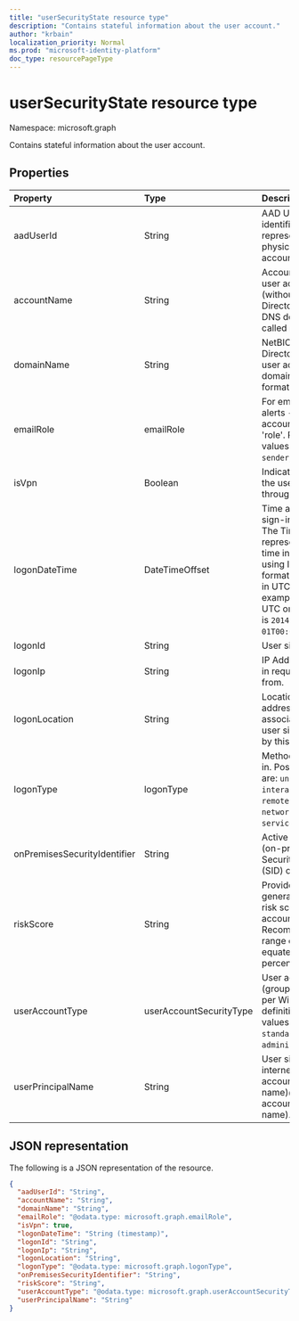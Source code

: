 ```yaml
---
title: "userSecurityState resource type"
description: "Contains stateful information about the user account."
author: "krbain"
localization_priority: Normal
ms.prod: "microsoft-identity-platform"
doc_type: resourcePageType
---
```


# userSecurityState resource type

Namespace: microsoft.graph

Contains stateful information about the user account.

## Properties

| Property   | Type |Description|
|:---------------|:--------|:----------|
|aadUserId|String|AAD User object identifier (GUID) - represents the physical/multi-account user entity.|
|accountName|String|Account name of user account (without Active Directory domain or DNS domain) - (also called `mailNickName`).|
|domainName|String|NetBIOS/Active Directory domain of user account (that is, domain\account format).|
|emailRole|emailRole|For email-related alerts - user account's email 'role'. Possible values are: `unknown`, `sender`, `recipient`.|
|isVpn|Boolean|Indicates whether the user logged on through a VPN.|
|logonDateTime|DateTimeOffset|Time at which the sign-in occurred. The Timestamp type represents date and time information using ISO 8601 format and is always in UTC time. For example, midnight UTC on Jan 1, 2014 is `2014-01-01T00:00:00Z`.|
|logonId|String|User sign-in ID.|
|logonIp|String|IP Address the sign-in request originated from.|
|logonLocation|String|Location (by IP address mapping) associated with a user sign-in event by this user.|
|logonType|logonType|Method of user sign in. Possible values are: `unknown`, `interactive`, `remoteInteractive`, `network`, `batch`, `service`.|
|onPremisesSecurityIdentifier|String|Active Directory (on-premises) Security Identifier (SID) of the user.|
|riskScore|String|Provider-generated/calculated risk score of the user account. Recommended value range of 0-1, which equates to a percentage.|
|userAccountType|userAccountSecurityType|User account type (group membership), per Windows definition. Possible values are: `unknown`, `standard`, `power`, `administrator`.|
|userPrincipalName|String|User sign-in name - internet format: (user account name)@(user account DNS domain name).|

## JSON representation

The following is a JSON representation of the resource.

<!-- {
  "blockType": "resource",
  "optionalProperties": [

  ],
  "@odata.type": "microsoft.graph.userSecurityState"
}-->

```json
{
  "aadUserId": "String",
  "accountName": "String",
  "domainName": "String",
  "emailRole": "@odata.type: microsoft.graph.emailRole",
  "isVpn": true,
  "logonDateTime": "String (timestamp)",
  "logonId": "String",
  "logonIp": "String",
  "logonLocation": "String",
  "logonType": "@odata.type: microsoft.graph.logonType",
  "onPremisesSecurityIdentifier": "String",
  "riskScore": "String",
  "userAccountType": "@odata.type: microsoft.graph.userAccountSecurityType",
  "userPrincipalName": "String"
}

```

<!-- uuid: 8fcb5dbc-d5aa-4681-8e31-b001d5168d79
2015-10-25 14:57:30 UTC -->
<!-- {
  "type": "#page.annotation",
  "description": "userSecurityState resource",
  "keywords": "",
  "section": "documentation",
  "tocPath": ""
}-->

